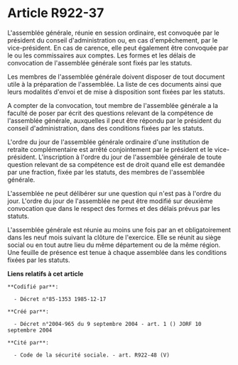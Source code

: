 # Article R922-37

L'assemblée générale, réunie en session ordinaire, est convoquée par le président du conseil d'administration ou, en cas
d'empêchement, par le vice-président. En cas de carence, elle peut également être convoquée par le ou les commissaires aux
comptes. Les formes et les délais de convocation de l'assemblée générale sont fixés par les statuts.

Les membres de l'assemblée générale doivent disposer de tout document utile à la préparation de l'assemblée. La liste de ces
documents ainsi que leurs modalités d'envoi et de mise à disposition sont fixées par les statuts.

A compter de la convocation, tout membre de l'assemblée générale a la faculté de poser par écrit des questions relevant de la
compétence de l'assemblée générale, auxquelles il peut être répondu par le président du conseil d'administration, dans des
conditions fixées par les statuts.

L'ordre du jour de l'assemblée générale ordinaire d'une institution de retraite complémentaire est arrêté conjointement par
le président et le vice-président. L'inscription à l'ordre du jour de l'assemblée générale de toute question relevant de sa
compétence est de droit quand elle est demandée par une fraction, fixée par les statuts, des membres de l'assemblée générale.

L'assemblée ne peut délibérer sur une question qui n'est pas à l'ordre du jour. L'ordre du jour de l'assemblée ne peut être
modifié sur deuxième convocation que dans le respect des formes et des délais prévus par les statuts.

L'assemblée générale est réunie au moins une fois par an et obligatoirement dans les neuf mois suivant la clôture de
l'exercice. Elle se réunit au siège social ou en tout autre lieu du même département ou de la même région. Une feuille de
présence est tenue à chaque assemblée dans les conditions fixées par les statuts.

**Liens relatifs à cet article**

	**Codifié par**:

	  - Décret n°85-1353 1985-12-17

	**Créé par**:

	  - Décret n°2004-965 du 9 septembre 2004 - art. 1 () JORF 10 septembre 2004

	**Cité par**:

	  - Code de la sécurité sociale. - art. R922-48 (V)
